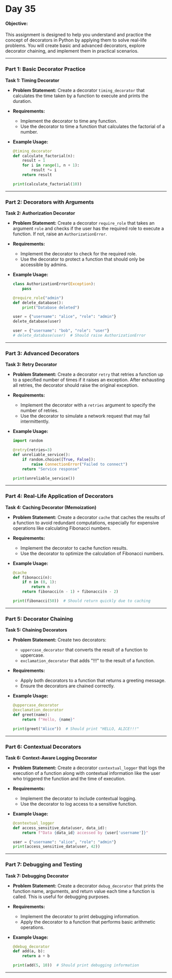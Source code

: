 # Day 35

#### **Objective:**
This assignment is designed to help you understand and practice the concept of decorators in Python by applying them to solve real-life problems. You will create basic and advanced decorators, explore decorator chaining, and implement them in practical scenarios.

---

### **Part 1: Basic Decorator Practice**

**Task 1: Timing Decorator**

- **Problem Statement:** Create a decorator `timing_decorator` that calculates the time taken by a function to execute and prints the duration.
  
- **Requirements:**
  - Implement the decorator to time any function.
  - Use the decorator to time a function that calculates the factorial of a number.

- **Example Usage:**
  ```python
  @timing_decorator
  def calculate_factorial(n):
      result = 1
      for i in range(1, n + 1):
          result *= i
      return result

  print(calculate_factorial(10))
  ```

---

### **Part 2: Decorators with Arguments**

**Task 2: Authorization Decorator**

- **Problem Statement:** Create a decorator `require_role` that takes an argument `role` and checks if the user has the required role to execute a function. If not, raise an `AuthorizationError`.
  
- **Requirements:**
  - Implement the decorator to check for the required role.
  - Use the decorator to protect a function that should only be accessible by admins.

- **Example Usage:**
  ```python
  class AuthorizationError(Exception):
      pass

  @require_role("admin")
  def delete_database():
      print("Database deleted")

  user = {"username": "alice", "role": "admin"}
  delete_database(user)

  user = {"username": "bob", "role": "user"}
  # delete_database(user)  # Should raise AuthorizationError
  ```

---

### **Part 3: Advanced Decorators**

**Task 3: Retry Decorator**

- **Problem Statement:** Create a decorator `retry` that retries a function up to a specified number of times if it raises an exception. After exhausting all retries, the decorator should raise the original exception.
  
- **Requirements:**
  - Implement the decorator with a `retries` argument to specify the number of retries.
  - Use the decorator to simulate a network request that may fail intermittently.

- **Example Usage:**
  ```python
  import random

  @retry(retries=3)
  def unreliable_service():
      if random.choice([True, False]):
          raise ConnectionError("Failed to connect")
      return "Service response"

  print(unreliable_service())
  ```

---

### **Part 4: Real-Life Application of Decorators**

**Task 4: Caching Decorator (Memoization)**

- **Problem Statement:** Create a decorator `cache` that caches the results of a function to avoid redundant computations, especially for expensive operations like calculating Fibonacci numbers.
  
- **Requirements:**
  - Implement the decorator to cache function results.
  - Use the decorator to optimize the calculation of Fibonacci numbers.

- **Example Usage:**
  ```python
  @cache
  def fibonacci(n):
      if n in (0, 1):
          return n
      return fibonacci(n - 1) + fibonacci(n - 2)

  print(fibonacci(50))  # Should return quickly due to caching
  ```

---

### **Part 5: Decorator Chaining**

**Task 5: Chaining Decorators**

- **Problem Statement:** Create two decorators: 
  - `uppercase_decorator` that converts the result of a function to uppercase.
  - `exclamation_decorator` that adds "!!!" to the result of a function.
  
- **Requirements:**
  - Apply both decorators to a function that returns a greeting message.
  - Ensure the decorators are chained correctly.

- **Example Usage:**
  ```python
  @uppercase_decorator
  @exclamation_decorator
  def greet(name):
      return f"Hello, {name}"

  print(greet("Alice"))  # Should print "HELLO, ALICE!!!"
  ```

---

### **Part 6: Contextual Decorators**

**Task 6: Context-Aware Logging Decorator**

- **Problem Statement:** Create a decorator `contextual_logger` that logs the execution of a function along with contextual information like the user who triggered the function and the time of execution.
  
- **Requirements:**
  - Implement the decorator to include contextual logging.
  - Use the decorator to log access to a sensitive function.

- **Example Usage:**
  ```python
  @contextual_logger
  def access_sensitive_data(user, data_id):
      return f"Data {data_id} accessed by {user['username']}"

  user = {"username": "alice", "role": "admin"}
  print(access_sensitive_data(user, 42))
  ```

---

### **Part 7: Debugging and Testing**

**Task 7: Debugging Decorator**

- **Problem Statement:** Create a decorator `debug_decorator` that prints the function name, arguments, and return value each time a function is called. This is useful for debugging purposes.
  
- **Requirements:**
  - Implement the decorator to print debugging information.
  - Apply the decorator to a function that performs basic arithmetic operations.

- **Example Usage:**
  ```python
  @debug_decorator
  def add(a, b):
      return a + b

  print(add(5, 10))  # Should print debugging information
  ```

---
